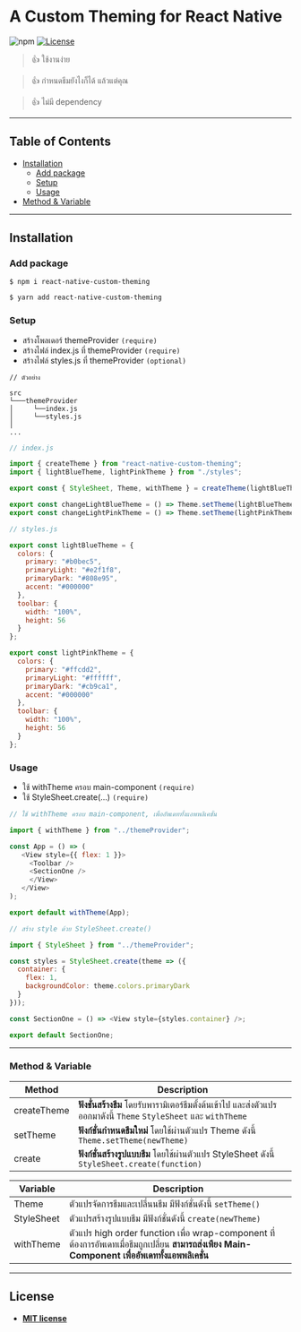 # A Custom Theming for React Native
![npm](https://img.shields.io/npm/v/react-native-custom-theming.svg?label=npm)
[![License](http://img.shields.io/:license-mit-blue.svg?style=flat-square)](http://badges.mit-license.org) 

> :+1: ใช้งานง่าย

> :+1: กำหนดธีมยังไงก็ได้ แล้วแต่คุณ

> :+1: ไม่มี dependency


---

## Table of Contents

- [Installation](#installation)
    - [Add package](#add-package)
    - [Setup](#setup)   
    - [Usage](#usage)
- [Method & Variable](#method--variable)


---

## Installation

### Add package

```
$ npm i react-native-custom-theming
```
```sh
$ yarn add react-native-custom-theming
```

### Setup

- สร้างโพลเดอร์ themeProvider `(require)`
- สร้างไฟล์ index.js ที่ themeProvider `(require)`
- สร้างไฟล์ styles.js ที่ themeProvider `(optional)`

```
// ตัวอย่าง

src
└───themeProvider
│     └──index.js    
│     └──styles.js
│   
...
```

```js
// index.js

import { createTheme } from "react-native-custom-theming";
import { lightBlueTheme, lightPinkTheme } from "./styles";

export const { StyleSheet, Theme, withTheme } = createTheme(lightBlueTheme);

export const changeLightBlueTheme = () => Theme.setTheme(lightBlueTheme);
export const changeLightPinkTheme = () => Theme.setTheme(lightPinkTheme);
```

```js
// styles.js

export const lightBlueTheme = {
  colors: {
    primary: "#b0bec5",
    primaryLight: "#e2f1f8",
    primaryDark: "#808e95",
    accent: "#000000"
  },
  toolbar: {
    width: "100%",
    height: 56
  }
};

export const lightPinkTheme = {
  colors: {
    primary: "#ffcdd2",
    primaryLight: "#ffffff",
    primaryDark: "#cb9ca1",
    accent: "#000000"
  },
  toolbar: {
    width: "100%",
    height: 56
  }
};
```

### Usage

- ใช้ withTheme ครอบ main-component `(require)`
- ใช้ StyleSheet.create(...) `(require)`

```js
// ใช้ withTheme ครอบ main-component, เพื่ออัพเดททั้งแอพพลิเคชั่น

import { withTheme } from "../themeProvider";

const App = () => (
   <View style={{ flex: 1 }}>
     <Toolbar />
     <SectionOne />
     </View>
   </View>
);

export default withTheme(App);
```

```js
// สร้าง style ด้วย StyleSheet.create()

import { StyleSheet } from "../themeProvider";

const styles = StyleSheet.create(theme => ({
  container: {
    flex: 1,
    backgroundColor: theme.colors.primaryDark
  }
}));

const SectionOne = () => <View style={styles.container} />;

export default SectionOne;
```

---

### Method & Variable

| Method         | Description                                                   |
| -------------- | ------------------------------------------------------------- |
| createTheme    | **ฟังชั่นสร้างธีม** โดยรับพารามิเตอร์ธีมตั้งต้นเข้าไป และส่งตัวแปรออกมาดังนี้ `Theme` `StyleSheet` และ `withTheme` |
| setTheme       | **ฟังก์ชั่นกำหนดธีมใหม่** โดยใช้ผ่านตัวแปร Theme ดังนี้ `Theme.setTheme(newTheme)` |
| create         | **ฟังก์ชั่นสร้างรูปแบบธีม** โดยใช้ผ่านตัวแปร StyleSheet ดังนี้ `StyleSheet.create(function)` |

| Variable       | Description                                                   |
| -------------- | ------------------------------------------------------------- |
| Theme          | ตัวแปรจัดการธีมและเปลี่นนธีม มีฟังก์ชั่นดังนี้ `setTheme()` |
| StyleSheet     | ตัวแปรสร้างรูปแบบธีม มีฟังก์ชั่นดังนี้ `create(newTheme)` |
| withTheme      | ตัวแปร high order function เพื่อ wrap-component ที่ต้องการอัพเดทเมื่อธีมถูกเปลี่ยน **สามารถส่งเพียง Main-Component เพื่ออัพเดททั้งแอพพลิเคชั่น** |


---

## License

- **[MIT license](http://opensource.org/licenses/mit-license.php)**
